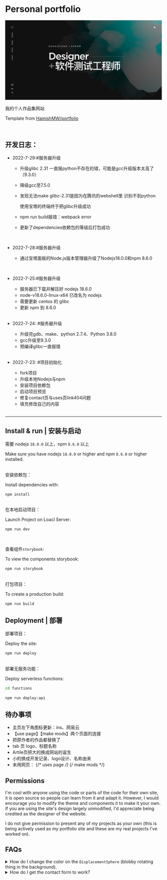 # Personal portfolio

[![Site preview](/public/site-preview.png)](https://hamishw.com)

我的个人作品集网站

Template from [HamishMW/portfolio](https://github.com/HamishMW/portfolio)

</br>

## 开发日志：

- 2022-7-29:#服务器升级

  - 升级glibc 2.31 一直报python不存在的错，可能是gcc升级版本太高了（9.3.0）
  - 降级gcc至7.5.0
  - 发现无法make glibc-2.31是因为在腾讯的webshell里 识别不到python

    使用宝塔的终端终于把glibc升级成功

  - npm run build报错：webpack error
  - 更新了dependencies依赖包的等级后打包成功

    </br>

- 2022-7-28:#服务器升级

  - 通过宝塔面板的Node.js版本管理器升级了Nodejs18.0.0和npm 8.6.0

    </br>

- 2022-7-25:#服务器升级

  - 服务器已下载并解压好 nodejs 18.6.0
  - node-v18.6.0-linux-x64 已改名为 nodejs
  - 需要更新 centos 的 glibc
  - 更新 npm 到 8.6.0

  </br>

- 2022-7-24: #服务器升级

  - 升级完gdb、make、python 2.7.4、Python 3.8.0
  - gcc升级至9.3.0
  - 预编译glibc一直报错

  </br>

- 2022-7-23: #项目初始化

  - fork项目
  - 升级本地Nodejs与npm
  - 安装项目依赖包
  - 启动项目预览
  - 修复contact页与uses页link404问题
  - 填充修改自己的内容

  </br>


---

## Install & run | 安装与启动

需要 nodejs `18.0.0` 以上，npm `8.6.0` 以上

Make sure you have nodejs `18.0.0` or higher and npm `8.6.0` or higher installed.

 </br>
安装依赖包：

Install dependencies with:

```bash
npm install
```

</br>
在本地启动项目：

Launch Project on Loacl Server:

```bash
npm run dev
```

</br>

查看组件`storybook`:

To view the components storybook:

```bash
npm run storybook
```

</br>
打包项目：

To create a production build:

```bash
npm run build
```

## Deployment | 部署

部署项目：

Deploy the site:

```bash
npm run deploy
```

</br>
部署无服务功能：

Deploy serverless functions:

```bash
cd functions
```

```bash
npm run deploy:api
```

## 待办事项

- 主页左下角图标更新：ins、网易云
- 【use page】【make mods】两个页面的连接
- 把原作者的作品都替换了
- tab 页 logo、标题名称
- Artile页把大的换成网站的诞生
- 小的换成开发记录、logo设计、名称由来
- 未用网页：
      {/* <Link href="/uses">uses page</Link> */}
      {/* <Link href="/projects/volkihar-knight">make mods</Link> */}

## Permissions

I'm cool with anyone using the code or parts of the code for their own site, it is open source so people can learn from it and adapt it. However, I would encourage you to modify the theme and components it to make it your own. If you are using the site's design largely unmodified, I'd appreciate being credited as the designer of the website.

I do not give permission to present any of my projects as your own (this is being actively used as my portfolio site and these are my real projects I've worked on).

## FAQs

<details>
  <summary>How do I change the color on the <code>DisplacementSphere</code> (blobby rotating thing in the background).</summary>
  
  You'll need to edit the fragment shader. [Check out this issue for more details](https://github.com/HamishMW/portfolio/issues/19#issuecomment-870996615).
</details>

<details>
  <summary>How do I get the contact form to work?</summary>
  
  It's set up using a serverless function with AWS Lambda. You'll need to set up an AWS account and deploy the function. [Refer to this issue for more details](https://github.com/HamishMW/portfolio/issues/21#issuecomment-958727113).
</details>
